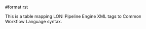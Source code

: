 \#format rst

This is a table mapping LONI Pipeline Engine XML tags to Common Workflow Language syntax.
